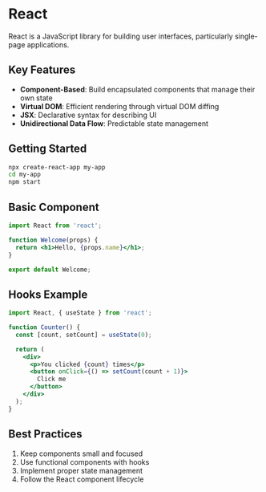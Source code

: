# React

React is a JavaScript library for building user interfaces, particularly single-page applications.

## Key Features

- **Component-Based**: Build encapsulated components that manage their own state
- **Virtual DOM**: Efficient rendering through virtual DOM diffing
- **JSX**: Declarative syntax for describing UI
- **Unidirectional Data Flow**: Predictable state management

## Getting Started

```bash
npx create-react-app my-app
cd my-app
npm start
```

## Basic Component

```jsx
import React from 'react';

function Welcome(props) {
  return <h1>Hello, {props.name}</h1>;
}

export default Welcome;
```

## Hooks Example

```jsx
import React, { useState } from 'react';

function Counter() {
  const [count, setCount] = useState(0);

  return (
    <div>
      <p>You clicked {count} times</p>
      <button onClick={() => setCount(count + 1)}>
        Click me
      </button>
    </div>
  );
}
```

## Best Practices

1. Keep components small and focused
2. Use functional components with hooks
3. Implement proper state management
4. Follow the React component lifecycle